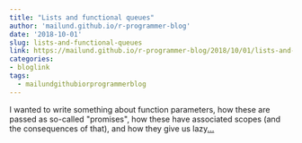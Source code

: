 ```yaml
---
title: "Lists and functional queues"
author: 'mailund.github.io/r-programmer-blog'
date: '2018-10-01'
slug: lists-and-functional-queues
link: https://mailund.github.io/r-programmer-blog/2018/10/01/lists-and-functional-queues/
categories:
- bloglink
tags:
  - mailundgithubiorprogrammerblog
---
```


I wanted to write something about function parameters, how these are passed as so-called "promises", how these have associated scopes (and the consequences of that), and how they give us lazy[... <i class="fas fa-external-link-alt"></i>](https://mailund.github.io/r-programmer-blog/2018/10/01/lists-and-functional-queues/)

